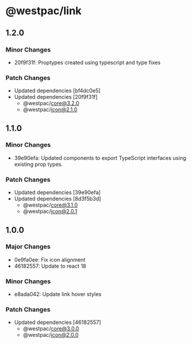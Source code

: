 # @westpac/link

## 1.2.0

### Minor Changes

- 20f9f31f: Proptypes created using typescript and type fixes

### Patch Changes

- Updated dependencies [bf4dc0e5]
- Updated dependencies [20f9f31f]
  - @westpac/core@3.2.0
  - @westpac/icon@2.1.0

## 1.1.0

### Minor Changes

- 39e90efa: Updated components to export TypeScript interfaces using existing prop types.

### Patch Changes

- Updated dependencies [39e90efa]
- Updated dependencies [8d3f5b3d]
  - @westpac/core@3.1.0
  - @westpac/icon@2.0.1

## 1.0.0

### Major Changes

- 0e9fa0ee: Fix icon alignment
- 46182557: Update to react 18

### Minor Changes

- e8ada042: Update link hover styles

### Patch Changes

- Updated dependencies [46182557]
  - @westpac/core@3.0.0
  - @westpac/icon@2.0.0
